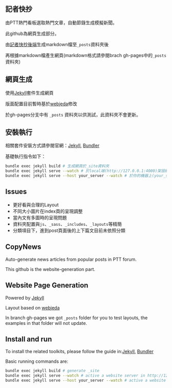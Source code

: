 ## 記者快抄
由PTT熱門看板選取熱門文章，自動節錄生成模擬新聞。

此github為網頁生成部分。

由[記者快抄後端](https://github.com/exe1023/JustCopy)生成markdown檔至`_posts`資料夾後

再根據markdown檔產生網頁(markdown格式請參閱brach gh-pages中的`_posts`資料夾)

## 網頁生成
使用[Jekyll](https://jekyllrb.com/)套件生成網頁

版面配置目前暫時基於[webjeda](http://webjeda.com/cards)修改

於gh-pages分支中有 `_posts` 資料夾以供測試，此資料夾不會更新。

## 安裝執行
相關套件安裝方式請參閱官網：[Jekyll](https://jekyllrb.com/), [Bundler](http://bundler.io/)

基礎執行指令如下：
```sh
bundle exec jekyll build # 生成網頁於_site資料夾
bundle exec jekyll serve --watch # 於local端(http://127.0.0.1:4000)架設網站
bundle exec jekyll serve --host your_server --watch # 於你的機器上(your_server:4000)架設網站
```

## Issues
- 更好看與合理的Layout
- 不同大小圖片在index頁的呈現調整
- 當內文有多圖時的呈現問題
- 資料夾配置與`js`、`_sass`、`_includes`、`_layouts`等精簡
- 分類項目下，進到post頁面後的上下篇文目前未依照分類

## CopyNews
Auto-generate news articles from popular posts in PTT forum.

This github is the website-generation part.

## Website Page Generation

Powered by [Jekyll](https://jekyllrb.com/)

Layout based on [webjeda](http://webjeda.com/cards)

In branch gh-pages we got `_posts` folder for you to test layouts, the examples in that folder will not update.

## Install and run
To install the related toolkits, please follow the guide in:[Jekyll](https://jekyllrb.com/), [Bundler](http://bundler.io/)

Basic running commands are:
```sh
bundle exec jekyll build # generate _site
bundle exec jekyll serve --watch # active a website server in http://127.0.0.1:4000
bundle exec jekyll serve --host your_server --watch # active a website server in your_server:4000
```
